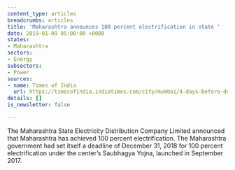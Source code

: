 ```yaml
---
content_type: articles
breadcrumbs: articles
title: 'Maharashtra announces 100 percent electrification in state '
date: 2019-01-09 05:00:00 +0000
states:
- Maharashtra
sectors:
- Energy
subsectors:
- Power
sources:
- name: Times of India
  url: https://timesofindia.indiatimes.com/city/mumbai/4-days-before-deadline-maharashtra-achieves-100-electrification/articleshowprint/67331434.cms
details: []
is_newsletter: false

---
```

The Maharashtra State Electricity Distribution Company Limited announced that Maharashtra has achieved 100 percent electrification. The Maharashtra government had set itself a deadline of December 31, 2018 for 100 percent electrification under the center’s Saubhagya Yojna, launched in September 2017.
